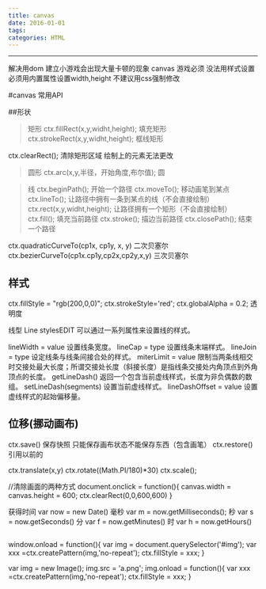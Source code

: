 ```yaml
---
title: canvas
date: 2016-01-01
tags:
categories: HTML
---
```

------

<!-- more -->
解决用dom 建立小游戏会出现大量卡顿的现象
canvas 游戏必须 没法用样式设置 必须用内置属性设置width,height 不建议用css强制修改

<canvas id="canvas" width="" height=""></canvas>

<script>
var canvas = document.querySelector('#canvas')
var ctx = canvas.getContext('2d') 画笔 CanvasRenderingContext2D画布的渲染
console.dir(ctx)

ctx.beginPath(); 开始这是一只笔
ctx.moveTo(0,0); 开始坐标
ctx.lineTo(300,300); 结束坐标
ctx.stroke(); 直线
ctx.closPath();结束
</script>

#canvas 常用API

##形状

>矩形
ctx.fillRect(x,y,widht,height); 填充矩形
ctx.strokeRect(x,y,widht,height); 框线矩形

ctx.clearRect(); 清除矩形区域 绘制上的元素无法更改
>圆形
ctx.arc(x,y,半径，开始角度,布尔值); 圆
<!-- ctx.arcTo(); 圆弧 -->

>线
ctx.beginPath(); 开始一个路径
ctx.moveTo(); 移动画笔到某点
ctx.lineTo(); 让路径中拥有一条到某点的线（不会直接绘制）
ctx.rect(x,y,widht,height); 让路径拥有一个矩形（不会直接绘制）
ctx.fill(); 填充当前路径
ctx.stroke(); 描边当前路径
ctx.closePath(); 结束一个路径

ctx.quadraticCurveTo(cp1x, cp1y, x, y)
二次贝塞尔
ctx.bezierCurveTo(cp1x.cp1y,cp2x,cp2y,x,y)
三次贝塞尔

## 样式

ctx.fillStyle = "rgb(200,0,0)";
ctx.strokeStyle='red';
ctx.globalAlpha = 0.2; 透明度

线型 Line stylesEDIT
可以通过一系列属性来设置线的样式。

lineWidth = value
设置线条宽度。
lineCap = type
设置线条末端样式。
lineJoin = type
设定线条与线条间接合处的样式。
miterLimit = value
限制当两条线相交时交接处最大长度；所谓交接处长度（斜接长度）是指线条交接处内角顶点到外角顶点的长度。
getLineDash()
返回一个包含当前虚线样式，长度为非负偶数的数组。
setLineDash(segments)
设置当前虚线样式。
lineDashOffset = value
设置虚线样式的起始偏移量。

## 位移(挪动画布)

ctx.save() 保存快照 只能保存画布状态不能保存东西（包含画笔）
ctx.restore() 引用以前的

ctx.translate(x,y)
ctx.rotate((Math.PI/180)*30)
ctx.scale();

//清除画面的两种方式
document.onclick = function(){
canvas.width = canvas.height = 600;
ctx.clearRect(0,0,600,600)
}

获得时间
var now = new Date()
毫秒
var m = now.getMilliseconds();
秒
var s = now.getSeconds()
分
var f = now.getMinutes()
时
var h = now.getHours()

<img>

window.onload = function(){
var img = document.querySelector('#img');
var xxx =ctx.createPattern(img,'no-repeat');
ctx.fillStyle = xxx;
}

var img = new Image();
img.src = 'a.png';
img.onload = function(){
var xxx =ctx.createPattern(img,'no-repeat');
ctx.fillStyle = xxx;
}
